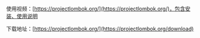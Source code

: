使用视频：[https://projectlombok.org/](https://projectlombok.org/)，包含安装、使用说明

下载地址：[https://projectlombok.org/](https://projectlombok.org/download)



